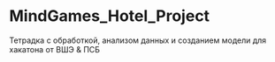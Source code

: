 # MindGames_Hotel_Project
 Тетрадка с обработкой, анализом данных и созданием модели для хакатона от ВШЭ & ПСБ
